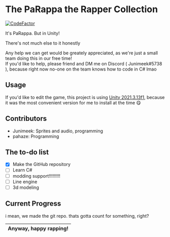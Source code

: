 # The PaRappa the Rapper Collection
[![CodeFactor](https://www.codefactor.io/repository/github/junimeek/parappacollection/badge)](https://www.codefactor.io/repository/github/junimeek/parappacollection)

It's PaRappa. But in Unity!

There's not much else to it honestly

Any help we can get would be greately appreciated, as we're just a small team doing this in our free time!\
If you'd like to help, please friend and DM me on Discord ( Junimeek#5738 ), because right now no-one on the team knows how to code in C# lmao

## Usage
If you'd like to edit the game, this project is using [Unity 2021.3.13f1](https://unity.com/releases/editor/whats-new/2021.3.13), because it was the most convenient version for me to install at the time 😋

## Contributors
- Junimeek: Sprites and audio, programming
- pahaze: Programming

## The to-do list
- [x] Make the GitHub repository
- [ ] Learn C#
- [ ] modding support!!!!!!!!!
- [ ] Line engine
- [ ] 3d modeling

## Current Progress
i mean, we made the git repo. thats gotta count for something, right?

| Anyway, happy rapping!
|-
